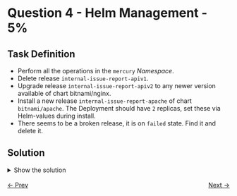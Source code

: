 # Question 4 - Helm Management - 5%

## Task Definition

- Perform all the operations in the `mercury` *Namespace*.
- Delete release `internal-issue-report-apiv1`.
- Upgrade release `internal-issue-report-apiv2` to any newer version available of chart bitnami/nginx.
- Install a new release `internal-issue-report-apache` of chart `bitnami/apache`. The Deployment should have `2` replicas, set these via Helm-values during install.
- There seems to be a broken release, it is on `failed` state. Find it and delete it.

## Solution

<details>
  <summary>Show the solution</summary>

### List Helm releases on mercury namespace

```shell
helm -n mercury ls
NAME                            NAMESPACE       REVISION        UPDATED                                 STATUS          CHART           APP VERSION
internal-issue-report-apiv1     mercury         1               2024-12-13 10:00:40.120005001 -0500 -05 deployed        nginx-18.2.4    1.27.2     
internal-issue-report-apiv2     mercury         1               2024-12-13 10:00:42.038539298 -0500 -05 deployed        nginx-18.2.5    1.27.2     
internal-issue-report-apiv3     mercury         1               2024-12-13 10:13:15.645517385 -0500 -05 failed          nginx-18.2.5    1.27.2
```

## Delete release internal-issue-report-apiv1

```shell
helm -n mercury delete internal-issue-report-apiv1
release "internal-issue-report-apiv1" uninstalled
```

## Upgrade the release internal-issue-report-apiv2

### List the repositories

```shell
helm repo list
NAME            URL                                              
metrics-server  https://kubernetes-sigs.github.io/metrics-server/
nginx-chart     https://thegodeveloper.github.io/gd-charts/      
ingress-nginx   https://kubernetes.github.io/ingress-nginx       
metallb         https://metallb.github.io/metallb                
bitnami         https://charts.bitnami.com/bitnami
```

### Search Nginx in the repos

The release `internal-issue-report-apiv2` is on version `18.2.5` and the latest release in the repo is `18.3.1`.

```shell
helm search repo bitnami/nginx
NAME                                    CHART VERSION   APP VERSION     DESCRIPTION                                       
bitnami/nginx                           19.1.1          1.27.5          NGINX Open Source is a web server that can be a...
bitnami/nginx-ingress-controller        11.6.14         1.12.1          NGINX Ingress Controller is an Ingress controll...
bitnami/nginx-intel                     2.1.15          0.4.9           DEPRECATED NGINX Open Source for Intel is a lig...
```

### Upgrade the release internal-issue-report-apiv2 to the latest version

```shell
helm -n mercury upgrade internal-issue-report-apiv2 bitnami/nginx
Release "internal-issue-report-apiv2" has been upgraded. Happy Helming!
NAME: internal-issue-report-apiv2
LAST DEPLOYED: Wed Apr 23 17:55:38 2025
NAMESPACE: mercury
STATUS: deployed
REVISION: 2
TEST SUITE: None
NOTES:
CHART NAME: nginx
CHART VERSION: 19.1.1
APP VERSION: 1.27.5
...
```
### Check release

Check that release `internal-issue-report-apiv2` change from version `18.2.5` to `19.1.1`.

```shell
helm -n mercury ls
NAME                            NAMESPACE       REVISION        UPDATED                                 STATUS          CHART           APP VERSION
internal-issue-report-apiv2     mercury         2               2025-04-23 17:55:38.166311 -0500 -05    deployed        nginx-19.1.1    1.27.5     
internal-issue-report-apiv3     mercury         1               2025-04-23 17:19:34.363498 -0500 -05    failed          nginx-18.2.5    1.27.2
```

## Install the release internal-issue-report-apache

### Get the Helm chart values

I am using `replica` in the search because I don't know the exact name of the value.

```shell
helm show values bitnami/apache | grep replica
## @param replicaCount Number of replicas of the Apache deployment
replicaCount: 1
## @param autoscaling.minReplicas Minimum number of Apache replicas
## @param autoscaling.maxReplicas Maximum number of Apache replicas
```

The example shows that the default value for `replicaCount` is `1`.

```shell
helm -n mercury install internal-issue-report-apache bitnami/apache --set replicaCount=2
NAME: internal-issue-report-apache
LAST DEPLOYED: Wed Apr 23 18:04:40 2025
NAMESPACE: mercury
STATUS: deployed
REVISION: 1
TEST SUITE: None
NOTES:
CHART NAME: apache
CHART VERSION: 11.3.5
APP VERSION: 2.4.63
...
```

If you get the following error:

```text
Error: INSTALLATION FAILED: failed to authorize: failed to fetch oauth token: Post "https://auth.docker.io/token": dial tcp: lookup auth.docker.io: i/o timeout
```

Execute the following command:

```shell
docker login -u hachikoapp

Info → A Personal Access Token (PAT) can be used instead.
         To create a PAT, visit https://app.docker.com/settings


Password: [INTRODUCE YOUR TOKEN]
Login Succeeded
```

### Check the release

Validate if release `internal-issue-report-apache` is on `deployed` state.

```shell
helm -n mercury ls
NAME                            NAMESPACE       REVISION        UPDATED                                 STATUS          CHART           APP VERSION
NAME                            NAMESPACE       REVISION        UPDATED                                 STATUS          CHART           APP VERSION
internal-issue-report-apache    mercury         1               2025-04-23 18:04:40.594345 -0500 -05    deployed        apache-11.3.5   2.4.63     
internal-issue-report-apiv2     mercury         2               2025-04-23 17:55:38.166311 -0500 -05    deployed        nginx-19.1.1    1.27.5     
internal-issue-report-apiv3     mercury         1               2025-04-23 17:19:34.363498 -0500 -05    failed          nginx-18.2.5    1.27.2
```

## Find a release on failed state and delete it

### List the releases

The release `internal-issue-report-apiv3` is on `failed` state.

```shell
helm -n mercury ls
NAME                            NAMESPACE       REVISION        UPDATED                                 STATUS          CHART           APP VERSION
internal-issue-report-apache    mercury         1               2024-12-13 10:35:41.416842758 -0500 -05 deployed        apache-11.3.0   2.4.62     
internal-issue-report-apiv2     mercury         2               2024-12-13 10:26:26.022928089 -0500 -05 deployed        nginx-18.3.1    1.27.3     
internal-issue-report-apiv3     mercury         1               2024-12-13 10:13:15.645517385 -0500 -05 failed          nginx-18.2.5    1.27.2
```

### Delete the release internal-issue-report-apiv3

```shell
helm -n mercury delete internal-issue-report-apiv3
release "internal-issue-report-apiv3" uninstalled
```

### Check the releases again

```shell
helm -n mercury ls
NAME                            NAMESPACE       REVISION        UPDATED                                 STATUS          CHART           APP VERSION
internal-issue-report-apache    mercury         1               2025-04-23 18:04:40.594345 -0500 -05    deployed        apache-11.3.5   2.4.63     
internal-issue-report-apiv2     mercury         2               2025-04-23 17:55:38.166311 -0500 -05    deployed        nginx-19.1.1    1.27.5
```

## Resources

- [Helm Cheat Sheet](https://helm.sh/docs/intro/cheatsheet/)

</details>

<br>
<div style="display: flex; justify-content: space-between;">
  <a href="03-jobs.md" style="text-align: left;">&larr; Prev</a>
  <a href="05-serviceaccount-and-secret.md" style="text-align: right;">Next &rarr;</a>
</div>